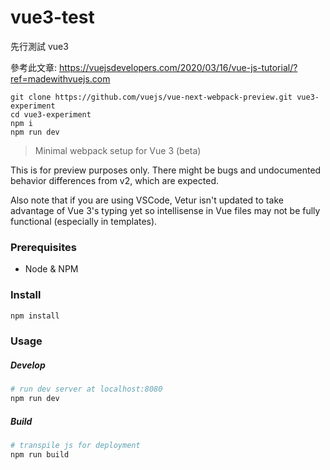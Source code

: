 # vue3-test
先行測試 vue3

參考此文章: https://vuejsdevelopers.com/2020/03/16/vue-js-tutorial/?ref=madewithvuejs.com

```
git clone https://github.com/vuejs/vue-next-webpack-preview.git vue3-experiment
cd vue3-experiment
npm i
npm run dev
```

> Minimal webpack setup for Vue 3 (beta) 

This is for preview purposes only. There might be bugs and undocumented behavior differences from v2, which are expected.

Also note that if you are using VSCode, Vetur isn't updated to take advantage of Vue 3's typing yet so intellisense in Vue files may not be fully functional (especially in templates).

### Prerequisites
- Node & NPM

### Install
```sh
npm install
```
### Usage
##### Develop
```sh
# run dev server at localhost:8080
npm run dev
```
##### Build
```sh
# transpile js for deployment
npm run build
```
